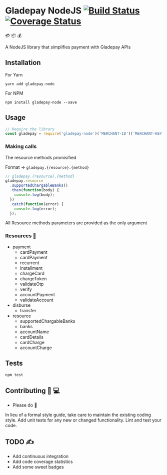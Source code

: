 Gladepay NodeJS [![Build Status](https://travis-ci.org/itssadon/gladepay-node.svg?branch=master)](https://travis-ci.org/itssadon/gladepay-node) [![Coverage Status](https://coveralls.io/repos/github/itssadon/gladepay-node/badge.svg?branch=master)](https://coveralls.io/github/itssadon/gladepay-node?branch=master)
=========

💳 📦 💰 

A NodeJS library that simplifies payment with Gladepay APIs

## Installation

  For Yarn
  ```
  yarn add gladepay-node
  ```
  For NPM
  ```
  npm install gladepay-node --save
  ```

## Usage

  ```js
  // Require the library
  const gladepay = require('gladepay-node')('MERCHANT-ID')('MERCHANT-KEY');
  ```

### Making calls

  The resource methods promisified

  Format → `gladepay.{resource}.{method}`

  ```js
  // gladepay.{resource}.{method}
  gladepay.resource
    .supportedChargableBanks()
    .then(function(body) {
      console.log(body);
    })
    .catch(function(error) {
      console.log(error);
    });
  ```

  All Resource methods parameters are provided as the only argument


### Resources 📔

  * payment
    * cardPayment
    * cardPayment
    * recurrent
    * installment
    * chargeCard
    * chargeToken
    * validateOtp
    * verify
    * accountPayment
    * validateAccount
  * disburse
    * transfer
  * resource
    * supportedChargableBanks
    * banks
    * accountName
    * cardDetails
    * cardCharge
    * accountCharge


## Tests

  `npm test`


## Contributing 🎸 💻

* Please do 🧡

In lieu of a formal style guide, take care to maintain the existing coding style. Add unit tests for any new or changed functionality. Lint and test your code.


## TODO ✍

  * Add continuous integration
  * Add code coverage statistics
  * Add some sweet badges
